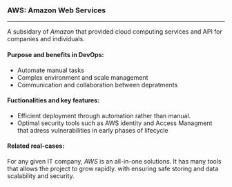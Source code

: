 ### AWS: Amazon Web Services 
----

A subsidary of *Amazon* that provided cloud computing services and API for companies and individuals.

#### Purpose and benefits in DevOps:
- Automate manual tasks
- Complex environment and scale management
- Communication and collaboration between depratments 


#### Fuctionalities and key features: 

- Efficient deployment through automation rather than manual.
- Optimal security tools such as AWS identity and Access Managment that adress vulnerabilities in early phases of lifecycle

#### Related real-cases:

For any given IT company, *AWS* is an all-in-one solutions. It has many tools that allows the project to grow rapidly. with ensuring safe storing and data scalability and security.
